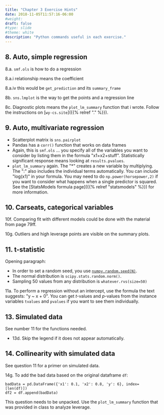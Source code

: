 ```yaml
---
title: "Chapter 3 Exercise Hints"
date: 2018-11-05T11:57:16-06:00
#weight: 
draft: false
#type: slide
#theme: white
description: "Python commands useful in each exercise."
---
```


## 8. Auto, simple regression

8.a. `smf.ols` is how to do a regression

8.a.i relationship means the coefficient

8.a.iv this would be `get_prediction` and its `summary_frame`

8b. `sns.lmplot` is the way to get the points and a regression line

8c. Diagnostic plots means the `plot_lm_summary` function that i
wrote. Follow the instructions on
[`wy-cs.site`]({{% relref "." %}}).

## 9. Auto, multivariate regression

* Scatterplot matrix is `sns.pairplot`
* Pandas has a `corr()` function that works on data frames
* Again, this is `smf.ols` … you specify all of the variables you want to consider by listing them in the formula "x1+x2+stuff". Statistically significant response means looking at `results.pvalues`.
* `plot_lm_summary` again. The "*" creates a new variable by
multiplying. The ":" also includes the individual terms
automatically. You can include "log(x1)" in your formula. You may need
to do `np.power(horsepower,2)` if you want to consider what happens
when a single predictor is squared. See the [StatsModels formula
page]({{% relref "statsmodels" %}}) for more information.

## 10. Carseats, categorical variables

10f. Comparing fit with different models could be done with the material from page 79ff. 

10g. Outliers and high leverage points are visible on the summary plots.

## 11. t-statistic

Opening paragraph: 

* In order to set a random seed, you use
[`numpy.random.seed(N)`](https://stackoverflow.com/questions/21494489/what-does-numpy-random-seed0-do#21494630).
* The normal distribution is `scipy.stats.random.norm()`.
* Sampling 50 values from any distribution is `whatever.rvs(size=50)`

11a. To perform a regression without an intercept, use the formula the
text suggests: "y ~ x + 0". You can get $t$-values and $p$-values from
the instance variables `tvalues` and `pvalues` if you want to see them
individually.

## 13. Simulated data

See number 11 for the functions needed.

* 13d. Skip the legend if it does not appear automatically.

## 14. Collinearity with simulated data

See question 11 for a primer on simulated data.

14g. To add the bad data based on the original dataframe `df`:

    badData = pd.DataFrame({'x1': 0.1, 'x2': 0.8, 'y': 6}, index=[len(df)])
    df2 = df.append(badData)

This question needs to be unpacked. Use the `plot_lm_summary` function
that was provided in class to analyze leverage.
